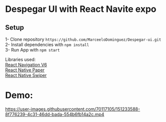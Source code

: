 # Despegar UI with React Navite expo 

## Setup
1- Clone repository `https://github.com/MarceeloDominguez/Despegar-ui.git`</br>
2- Install dependencies with `npm install` </br>
3- Run App with  `npm start`

Libraries used: </br>
[React Navigation V6](https://reactnavigation.org/docs/getting-started/) <br>
[React Native Paper](https://callstack.github.io/react-native-paper/) <br>
[React Native Swiper](https://github.com/leecade/react-native-swiper) <br>

# Demo:

https://user-images.githubusercontent.com/70117105/151233588-8f776239-4c31-46dd-bada-554b6fb14a2c.mp4


